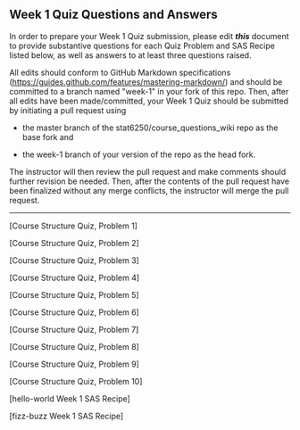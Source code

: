 ## Week 1 Quiz Questions and Answers

In order to prepare your Week 1 Quiz submission, please edit ***this*** document to provide substantive questions for each Quiz Problem and SAS Recipe listed below, as well as answers to at least three questions raised.

All edits should conform to GitHub Markdown specifications (https://guides.github.com/features/mastering-markdown/) and should be committed to a branch named "week-1" in your fork of this repo. Then, after all edits have been made/committed, your Week 1 Quiz should be submitted by initiating a pull request using

- the master branch of the stat6250/course_questions_wiki repo as the base fork and

- the week-1 branch of your version of the repo as the head fork.

The instructor will then review the pull request and make comments should further revision be needed. Then, after the contents of the pull request have been finalized without any merge conflicts, the instructor will merge the pull request.



********************************************************************************



[Course Structure Quiz, Problem 1]


[Course Structure Quiz, Problem 2]


[Course Structure Quiz, Problem 3]


[Course Structure Quiz, Problem 4]


[Course Structure Quiz, Problem 5]


[Course Structure Quiz, Problem 6]


[Course Structure Quiz, Problem 7]


[Course Structure Quiz, Problem 8]



[Course Structure Quiz, Problem 9]



[Course Structure Quiz, Problem 10]

[hello-world Week 1 SAS Recipe]



[fizz-buzz Week 1 SAS Recipe]

